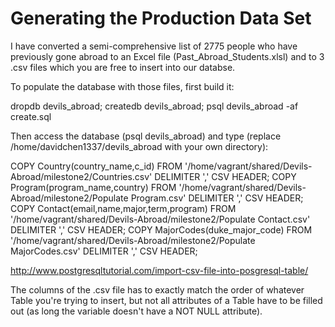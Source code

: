 # Generating the Production Data Set

I have converted a semi-comprehensive list of 2775 people who have previously gone abroad to an Excel file (Past_Abroad_Students.xlsl) and to 3 .csv files which you are free to insert into our databse.

To populate the database with those files, first build it:

dropdb devils_abroad; createdb devils_abroad; psql devils_abroad -af create.sql

Then access the database (psql devils_abroad) and type (replace /home/davidchen1337/devils_abroad with your own directory):

COPY Country(country_name,c_id) FROM '/home/vagrant/shared/Devils-Abroad/milestone2/Countries.csv' DELIMITER ',' CSV HEADER;
COPY Program(program_name,country) FROM '/home/vagrant/shared/Devils-Abroad/milestone2/Populate Program.csv' DELIMITER ',' CSV HEADER;
COPY Contact(email,name,major,term,program) FROM '/home/vagrant/shared/Devils-Abroad/milestone2/Populate Contact.csv' DELIMITER ',' CSV HEADER;
COPY MajorCodes(duke_major_code) FROM '/home/vagrant/shared/Devils-Abroad/milestone2/Populate MajorCodes.csv' DELIMITER ',' CSV HEADER;

http://www.postgresqltutorial.com/import-csv-file-into-posgresql-table/

The columns of the .csv file has to exactly match the order of whatever Table you're trying to insert, but not all attributes of a Table have to be filled out
(as long the variable doesn't have a NOT NULL attribute).
